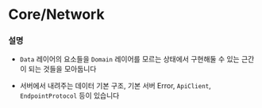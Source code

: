 #  Core/Network

### 설명

- `Data` 레이어의 요소들을 `Domain` 레이어를 모르는 상태에서 구현해둘 수 있는 근간이 되는 것들을 모아둡니다

- 서버에서 내려주는 데이터 기본 구조, 기본 서버 Error, `ApiClient`, `EndpointProtocol` 등이 있습니다
